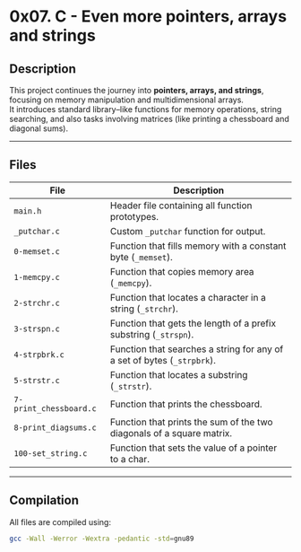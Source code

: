 # 0x07. C - Even more pointers, arrays and strings

## Description
This project continues the journey into **pointers, arrays, and strings**, focusing on memory manipulation and multidimensional arrays.  
It introduces standard library–like functions for memory operations, string searching, and also tasks involving matrices (like printing a chessboard and diagonal sums).

---

## Files

| File | Description |
|------|-------------|
| `main.h` | Header file containing all function prototypes. |
| `_putchar.c` | Custom `_putchar` function for output. |
| `0-memset.c` | Function that fills memory with a constant byte (`_memset`). |
| `1-memcpy.c` | Function that copies memory area (`_memcpy`). |
| `2-strchr.c` | Function that locates a character in a string (`_strchr`). |
| `3-strspn.c` | Function that gets the length of a prefix substring (`_strspn`). |
| `4-strpbrk.c` | Function that searches a string for any of a set of bytes (`_strpbrk`). |
| `5-strstr.c` | Function that locates a substring (`_strstr`). |
| `7-print_chessboard.c` | Function that prints the chessboard. |
| `8-print_diagsums.c` | Function that prints the sum of the two diagonals of a square matrix. |
| `100-set_string.c` | Function that sets the value of a pointer to a char. |

---

## Compilation

All files are compiled using:

```bash
gcc -Wall -Werror -Wextra -pedantic -std=gnu89 
